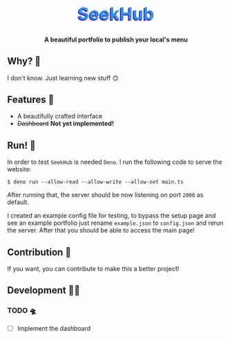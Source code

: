 <h1 style="color:#3893D4;text-shadow: -2px 2px #3815D4;font-size:40px", align="center">SeekHub</h1>

<h4 align="center">A beautiful portfolio to publish your local's menu</h4>

## <a name="why"></a>Why? 🚀
I don't know. Just learning new stuff 🙃

## <a name="features"></a>Features 💫
- A beautifully crafted interface
- ~~Dashboard~~ **Not yet implemented!**

## <a name="run"></a>Run! 🤖
In order to test `SeekHub` is needed `Deno`. I run the following code to serve the website:
```
$ deno run --allow-read --allow-write --allow-net main.ts
```
After running that, the server should be now listening on port `2000` as default.

I created an example config file for testing, to bypass the setup page and see an example portfolio just rename `example.json` to `config.json` and rerun the server. After that you should be able to access the main page!

## <a name="contribution"></a>Contribution 🌈
If you want, you can contribute to make this a better project!

## <a name="development"></a>Development 🧑‍💻
### <a name="developmentTODO"></a>TODO 🛸
- [ ] Implement the dashboard

